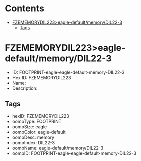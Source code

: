 



Contents
========

* [FZEMEMORYDIL223>eagle-default/memory/DIL22-3](#fzememorydil223eagle-defaultmemorydil22-3)
	* [Tags](#tags)

# FZEMEMORYDIL223>eagle-default/memory/DIL22-3

- ID: FOOTPRINT-eagle-eagle-default-memory-DIL22-3
- Hex ID: FZEMEMORYDIL223
- Name: 
- Description: 

## Tags

- hexID: FZEMEMORYDIL223
- oompType: FOOTPRINT
- oompSize: eagle
- oompColor: eagle-default
- oompDesc: memory
- oompIndex: DIL22-3
- oompName: eagle-default/memory/DIL22-3
- oompID: FOOTPRINT-eagle-eagle-default-memory-DIL22-3
